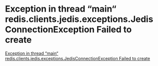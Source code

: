 # Exception in thread “main“ redis.clients.jedis.exceptions.JedisConnectionException Failed to create
[Exception in thread “main“ redis.clients.jedis.exceptions.JedisConnectionException Failed to create](https://aiwithcloud.com/2022/09/19/exception_in_thread_main_redis-clients-jedis-exceptions-jedisconnectionexception_failed_to_create/)